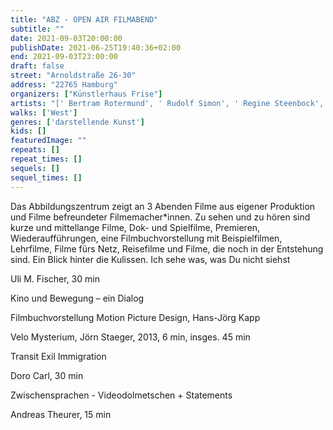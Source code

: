 ```yaml
---
title: "ABZ - OPEN AIR FILMABEND"
subtitle: ""
date: 2021-09-03T20:00:00
publishDate: 2021-06-25T19:40:36+02:00
end: 2021-09-03T23:00:00
draft: false
street: "Arnoldstraße 26-30"
address: "22765 Hamburg"
organizers: ["Künstlerhaus Frise"]
artists: "[' Bertram Rotermund', ' Rudolf Simon', ' Regine Steenbock', ' ']"
walks: ['West']
genres: ['darstellende Kunst']
kids: []
featuredImage: ""
repeats: []
repeat_times: []
sequels: []
sequel_times: []
---
```


Das Abbildungszentrum zeigt an 3 Abenden Filme aus eigener Produktion und Filme befreundeter Filmemacher\*innen. Zu sehen und zu hören sind kurze und mittellange Filme, Dok- und Spielfilme, Premieren, Wiederaufführungen, eine Filmbuchvorstellung mit Beispielfilmen, Lehrfilme, Filme fürs Netz, Reisefilme und Filme, die noch in der Entstehung sind. Ein Blick hinter die Kulissen.                                                                        Ich sehe was, was Du nicht siehst

Uli M. Fischer, 30 min 

Kino und Bewegung – ein Dialog

Filmbuchvorstellung Motion Picture Design, Hans-Jörg Kapp 

Velo Mysterium, Jörn Staeger, 2013, 6 min, insges. 45 min

Transit Exil Immigration 

Doro Carl, 30 min

Zwischensprachen - Videodolmetschen + Statements

Andreas Theurer, 15 min